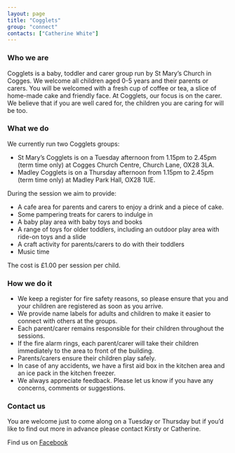 ```yaml
---
layout: page
title: "Cogglets"
group: "connect"
contacts: ["Catherine White"]
---
```


### Who we are
Cogglets is a baby, toddler and carer group run by St Mary’s Church in Cogges. We welcome all children aged 0-5 years and their parents or carers. You will be welcomed with a fresh cup of coffee or tea, a slice of home-made cake and friendly face.  At Cogglets, our focus is on the carer. We believe that if you are well cared for, the children you are caring for will be too. 

### What we do
We currently run two Cogglets groups:
* St Mary’s Cogglets is on a Tuesday afternoon from 1.15pm to 2.45pm (term time only) at Cogges Church Centre, Church Lane, OX28 3LA.
* Madley Cogglets is on a Thursday afternoon from 1.15pm to 2.45pm (term time only) at Madley Park Hall, OX28 1UE.

During the session we aim to provide:

* A cafe area for parents and carers to enjoy a drink and a piece of cake.
* Some pampering treats for carers to indulge in
* A baby play area with baby toys and books
* A range of toys for older toddlers, including an outdoor play area with ride-on toys and a slide
* A craft activity for parents/carers to do with their toddlers
* Music time

The cost is £1.00 per session per child.

### How we do it
* We keep a register for fire safety reasons, so please ensure that you and your children are registered as soon as you arrive.
* We provide name labels for adults and children to make it easier to connect with others at the groups.
* Each parent/carer remains responsible for their children throughout the sessions. 
* If the fire alarm rings, each parent/carer will take their children immediately to the area to front of the building.
* Parents/carers ensure their children play safely. 
* In case of any accidents, we have a first aid box in the kitchen area and an ice pack in the kitchen freezer.
* We always appreciate feedback. Please let us know if you have any concerns, comments or suggestions.

### Contact us

You are welcome just to come along on a Tuesday or Thursday but if you’d like to find out more in advance please contact Kirsty or Catherine.

Find us on [Facebook](https://www.facebook.com/groups/317108641669476/)

